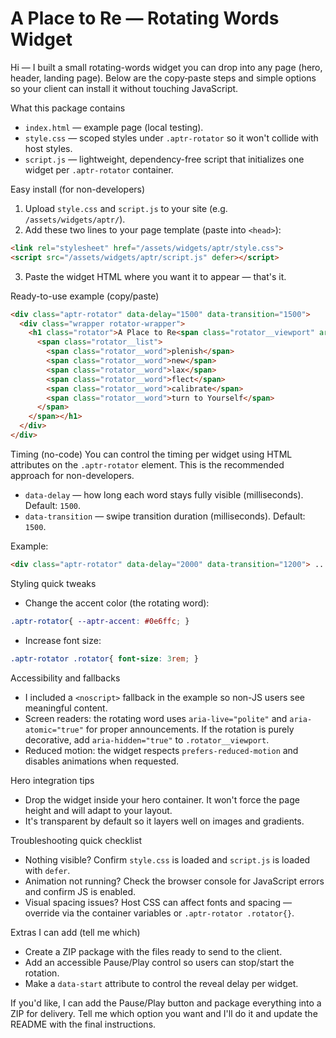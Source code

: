 # A Place to Re — Rotating Words Widget

Hi — I built a small rotating-words widget you can drop into any page (hero, header, landing page). Below are the copy‑paste steps and simple options so your client can install it without touching JavaScript.

What this package contains
- `index.html` — example page (local testing).
- `style.css` — scoped styles under `.aptr-rotator` so it won't collide with host styles.
- `script.js` — lightweight, dependency-free script that initializes one widget per `.aptr-rotator` container.

Easy install (for non-developers)
1. Upload `style.css` and `script.js` to your site (e.g. `/assets/widgets/aptr/`).
2. Add these two lines to your page template (paste into `<head>`):

```html
<link rel="stylesheet" href="/assets/widgets/aptr/style.css">
<script src="/assets/widgets/aptr/script.js" defer></script>
```

3. Paste the widget HTML where you want it to appear — that's it.

Ready-to-use example (copy/paste)
```html
<div class="aptr-rotator" data-delay="1500" data-transition="1500">
  <div class="wrapper rotator-wrapper">
    <h1 class="rotator">A Place to Re<span class="rotator__viewport" aria-live="polite" aria-atomic="true">
      <span class="rotator__list">
        <span class="rotator__word">plenish</span>
        <span class="rotator__word">new</span>
        <span class="rotator__word">lax</span>
        <span class="rotator__word">flect</span>
        <span class="rotator__word">calibrate</span>
        <span class="rotator__word">turn to Yourself</span>
      </span>
    </span></h1>
  </div>
</div>
```

Timing (no-code)
You can control the timing per widget using HTML attributes on the `.aptr-rotator` element. This is the recommended approach for non-developers.

- `data-delay` — how long each word stays fully visible (milliseconds). Default: `1500`.
- `data-transition` — swipe transition duration (milliseconds). Default: `1500`.

Example:
```html
<div class="aptr-rotator" data-delay="2000" data-transition="1200"> ... </div>
```

Styling quick tweaks
- Change the accent color (the rotating word):
```css
.aptr-rotator{ --aptr-accent: #0e6ffc; }
```
- Increase font size:
```css
.aptr-rotator .rotator{ font-size: 3rem; }
```

Accessibility and fallbacks
- I included a `<noscript>` fallback in the example so non-JS users see meaningful content.
- Screen readers: the rotating word uses `aria-live="polite"` and `aria-atomic="true"` for proper announcements. If the rotation is purely decorative, add `aria-hidden="true"` to `.rotator__viewport`.
- Reduced motion: the widget respects `prefers-reduced-motion` and disables animations when requested.

Hero integration tips
- Drop the widget inside your hero container. It won't force the page height and will adapt to your layout.
- It's transparent by default so it layers well on images and gradients.

Troubleshooting quick checklist
- Nothing visible? Confirm `style.css` is loaded and `script.js` is loaded with `defer`.
- Animation not running? Check the browser console for JavaScript errors and confirm JS is enabled.
- Visual spacing issues? Host CSS can affect fonts and spacing — override via the container variables or `.aptr-rotator .rotator{}`.

Extras I can add (tell me which)
- Create a ZIP package with the files ready to send to the client.
- Add an accessible Pause/Play control so users can stop/start the rotation.
- Make a `data-start` attribute to control the reveal delay per widget.

If you'd like, I can add the Pause/Play button and package everything into a ZIP for delivery. Tell me which option you want and I'll do it and update the README with the final instructions.
